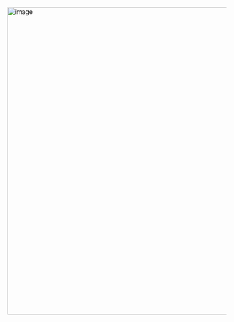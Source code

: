 <img width="706" alt="image" src="https://user-images.githubusercontent.com/89982670/236261608-0a48528a-772b-42d8-a6e1-0a1bbad9697d.png">
